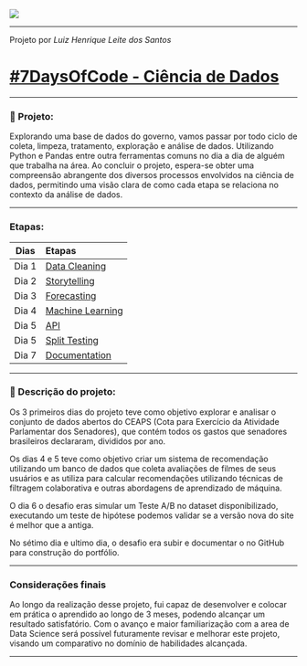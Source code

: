 ![](https://ci3.googleusercontent.com/meips/ADKq_NalPsTE2pvOYWNLuTx5FQEiqMR2IICqwbE0yd07Lo5DBqNSujrNfI0xeljnYJEChVIFRqOWdClXUnsfUcUCm1Yrdz0t8BSxBTJ5h_V81xXqZVaqBPFHbfeSCOfVVm-Ti6Ip97bEaRmY7VQ4uEa--AnbpHKzgP0LNNc69HJnzQT1YigtFjsIRkNyXNXscnsPuWMxfVHTVSUshI1Tqjimq5Glw3mN0JUf0G3dtb0LUw=s0-d-e1-ft#https://empresas.alura.com.br/hs-fs/hubfs/488ef98e-4d3a-4c98-9ad4-70c297d9511a.png?width=536&upscale=true&name=488ef98e-4d3a-4c98-9ad4-70c297d9511a.png)

---

Projeto por *Luiz Henrique Leite dos Santos*

#  [#7DaysOfCode - Ciência de Dados](https://7daysofcode.io/)

---

### 📝 Projeto:

 Explorando uma base de dados do governo, vamos passar por todo ciclo de coleta, limpeza, tratamento, exploração e análise de dados. Utilizando Python e Pandas entre outra ferramentas comuns no dia a dia de alguém que trabalha na área. Ao concluir o projeto, espera-se obter uma compreensão abrangente dos diversos processos envolvidos na ciência de dados, permitindo uma visão clara de como cada etapa se relaciona no contexto da análise de dados.


---


### Etapas:

| Dias | Etapas |
:---:|:----|
| Dia 1 | [Data Cleaning](https://github.com/Luxyh/-7DaysOfCode-Dados-/blob/main/DADOS%20-%20CEASP/DIA%201%20(LIMPEZA%20DE%20DADOS).ipynb) | 
| Dia 2 | [Storytelling](https://github.com/Luxyh/-7DaysOfCode-Dados-/blob/main/DADOS%20-%20CEASP/DIA%202%20(VISUALIZACAO).ipynb) | 
| Dia 3 | [Forecasting](https://github.com/Luxyh/-7DaysOfCode-Dados-/blob/main/DADOS%20-%20CEASP/DIA%203%20(PREVIS%C3%83O).ipynb) | 
| Dia 4 | [Machine Learning](https://github.com/Luxyh/-7DaysOfCode-Dados-/tree/main/ML/API) |
| Dia 5 | [API](https://github.com/Luxyh/-7DaysOfCode-Dados-/tree/main/ML/API) | 
| Dia 5 | [Split Testing](https://github.com/Luxyh/-7DaysOfCode-Dados-/blob/main/AB/testing.ipynb) | 
| Dia 7 | [Documentation](https://github.com/Luxyh/-7DaysOfCode-Dados-/edit/main/README.md) | 


---

### 📝 Descrição do projeto:

Os 3 primeiros dias do projeto teve como objetivo explorar e analisar o conjunto de dados abertos do CEAPS (Cota para Exercício da Atividade Parlamentar dos Senadores),
que contém todos os gastos que senadores brasileiros declararam, divididos por ano.

Os dias 4 e 5 teve como objetivo criar um sistema de recomendação utilizando um banco de dados que coleta avaliações de filmes de seus usuários e as utiliza para calcular recomendações utilizando técnicas de filtragem colaborativa e outras abordagens de aprendizado de máquina.

O dia 6 o desafio eras simular um Teste A/B no dataset disponibilizado, executando um teste de hipótese podemos validar se a versão nova do site é melhor que a antiga.

No sétimo dia e ultimo dia, o desafio era subir e documentar o no GitHub para construção do portfólio.

---


### Considerações finais

Ao longo da realização desse projeto, fui capaz de desenvolver e colocar em prática o aprendido ao longo de 3 meses, podendo alcançar um resultado satisfatório. Com o avanço e maior familiarização com a area de Data Science será possível futuramente revisar e melhorar este projeto, visando um comparativo no domínio de habilidades alcançada.

---
